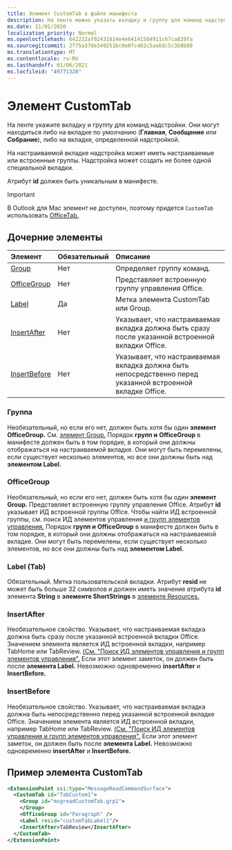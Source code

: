 ```yaml
---
title: Элемент CustomTab в файле манифеста
description: На ленте можно указать вкладку и группу для команд надстройки.
ms.date: 11/01/2020
localization_priority: Normal
ms.openlocfilehash: 642222af02431814e4e64141504911c67ca829fa
ms.sourcegitcommit: 2f75a37de349251bc0e0fc402c5ae6dc5c3b8b08
ms.translationtype: MT
ms.contentlocale: ru-RU
ms.lasthandoff: 01/06/2021
ms.locfileid: "49771328"
---
```

# <a name="customtab-element"></a>Элемент CustomTab

На ленте укажите вкладку и группу для команд надстройки. Они могут находиться либо на вкладке по умолчанию (**Главная**, **Сообщение** или **Собрание**), либо на вкладке, определенной надстройкой.

На настраиваемой вкладке надстройка может иметь настраиваемые или встроенные группы. Надстройка может создать не более одной специальной вкладки.

Атрибут **id** должен быть уникальным в манифесте.

> [!IMPORTANT]
> В Outlook для Mac элемент не доступен, поэтому придется `CustomTab` использовать [OfficeTab.](officetab.md)

## <a name="child-elements"></a>Дочерние элементы

|  Элемент |  Обязательный  |  Описание  |
|:-----|:-----|:-----|
|  [Group](group.md)      | Нет |  Определяет группу команд.  |
|  [OfficeGroup](#officegroup)      | Нет |  Представляет встроенную группу управления Office.  |
|  [Label](#label-tab)      | Да |  Метка элемента CustomTab или Group.  |
|  [InsertAfter](#insertafter)      | Нет |  Указывает, что настраиваемая вкладка должна быть сразу после указанной встроенной вкладки Office.  |
|  [InsertBefore](#insertbefore)      | Нет |  Указывает, что настраиваемая вкладка должна быть непосредственно перед указанной встроенной вкладке Office.  |

### <a name="group"></a>Группа

Необязательный, но если его нет, должен быть хотя бы один **элемент OfficeGroup.** См. [элемент Group.](group.md) Порядок **групп и** **OfficeGroup** в манифесте должен быть в том порядке, в который они должны отображаться на настраиваемой вкладке. Они могут быть перемелены, если существует несколько элементов, но все они должны быть над **элементом Label.**

### <a name="officegroup"></a>OfficeGroup

Необязательный, но если его нет, должен быть хотя бы один **элемент Group.** Представляет встроенную группу управления Office. Атрибут **id** указывает ИД встроенной группы Office. Чтобы найти ИД встроенной группы, см. поиск ИД элементов управления [и групп элементов управления.](../../design/built-in-button-integration.md#find-the-ids-of-controls-and-control-groups) Порядок **групп и** **OfficeGroup** в манифесте должен быть в том порядке, в который они должны отображаться на настраиваемой вкладке. Они могут быть перемелены, если существует несколько элементов, но все они должны быть над **элементом Label.**

### <a name="label-tab"></a>Label (Tab)

Обязательный. Метка пользовательской вкладки. Атрибут **resid** не может быть больше 32 символов и должен иметь значение атрибута **id** элемента **String** в **элементе ShortStrings** в [элементе Resources.](resources.md)

### <a name="insertafter"></a>InsertAfter

Необязательное свойство. Указывает, что настраиваемая вкладка должна быть сразу после указанной встроенной вкладки Office. Значением элемента является ИД встроенной вкладки, например TabHome или TabReview. [(См. "Поиск ИД элементов управления и групп элементов управления".](../../design/built-in-button-integration.md#find-the-ids-of-controls-and-control-groups) Если этот элемент заметок, он должен быть после **элемента Label.** Невозможно одновременно **insertAfter** и **InsertBefore.**

### <a name="insertbefore"></a>InsertBefore

Необязательное свойство. Указывает, что настраиваемая вкладка должна быть непосредственно перед указанной встроенной вкладке Office. Значением элемента является ИД встроенной вкладки, например TabHome или TabReview. [(См. "Поиск ИД элементов управления и групп элементов управления".](../../design/built-in-button-integration.md#find-the-ids-of-controls-and-control-groups)  Если этот элемент заметок, он должен быть после **элемента Label.** Невозможно одновременно **insertAfter** и **InsertBefore.**

## <a name="customtab-example"></a>Пример элемента CustomTab

```xml
<ExtensionPoint xsi:type="MessageReadCommandSurface">
  <CustomTab id="TabCustom1">
    <Group id="msgreadCustomTab.grp1">
    </Group>
    <OfficeGroup id="Paragraph" />
    <Label resid="customTabLabel1"/>
    <InsertAfter>TabReview</InsertAfter>
  </CustomTab>
</ExtensionPoint>
```
